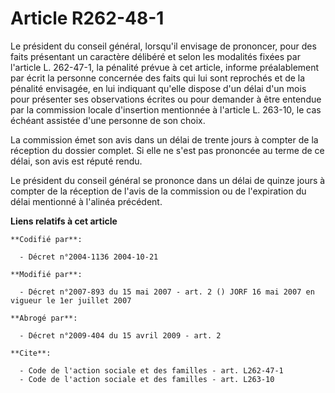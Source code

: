 # Article R262-48-1

Le président du conseil général, lorsqu'il envisage de prononcer, pour des faits présentant un caractère délibéré et selon
les modalités fixées par l'article L. 262-47-1, la pénalité prévue à cet article, informe préalablement par écrit la personne
concernée des faits qui lui sont reprochés et de la pénalité envisagée, en lui indiquant qu'elle dispose d'un délai d'un mois
pour présenter ses observations écrites ou pour demander à être entendue par la commission locale d'insertion mentionnée à
l'article L. 263-10, le cas échéant assistée d'une personne de son choix.

La commission émet son avis dans un délai de trente jours à compter de la réception du dossier complet. Si elle ne s'est pas
prononcée au terme de ce délai, son avis est réputé rendu.

Le président du conseil général se prononce dans un délai de quinze jours à compter de la réception de l'avis de la
commission ou de l'expiration du délai mentionné à l'alinéa précédent.

**Liens relatifs à cet article**

	**Codifié par**:

	  - Décret n°2004-1136 2004-10-21

	**Modifié par**:

	  - Décret n°2007-893 du 15 mai 2007 - art. 2 () JORF 16 mai 2007 en vigueur le 1er juillet 2007

	**Abrogé par**:

	  - Décret n°2009-404 du 15 avril 2009 - art. 2

	**Cite**:

	  - Code de l'action sociale et des familles - art. L262-47-1
	  - Code de l'action sociale et des familles - art. L263-10
